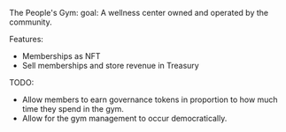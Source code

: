 The People's Gym:
goal: A wellness center owned and operated by the community.

Features:
- Memberships as NFT
- Sell memberships and store revenue in Treasury

TODO:
- Allow members to earn governance tokens in proportion to how much time they spend in the gym.
- Allow for the gym management to occur democratically.
